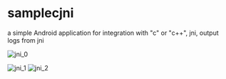 # samplecjni
a simple Android application for integration with "c" or "c++", jni, output logs from jni


![jni_0](https://github.com/user-attachments/assets/827d5a55-3cda-4a52-b3a7-7e71a631136c)

![jni_1](https://github.com/user-attachments/assets/836258bd-0148-4b0e-9dd5-6b4c8425800f)
![jni_2](https://github.com/user-attachments/assets/7f417127-f10e-45b6-9ca6-ae995355003e)
